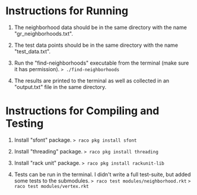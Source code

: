 # Instructions for Running

1. The neighborhood data should be in the same directory with the name "gr_neighborhoods.txt".

2. The test data points should be in the same directory with the name "test_data.txt".

3. Run the "find-neighborhoods" executable from the terminal (make sure it has permission).
	`> ./find-neighborhoods`

4. The results are printed to the terminal as well as collected in an "output.txt" file in the same directory.

# Instructions for Compiling and Testing

1. Install "sfont" package.
	`> raco pkg install sfont`

2. Install "threading" package.
	`> raco pkg install threading`

3. Install "rack unit" package.
	`> raco pkg install rackunit-lib`

4. Tests can be run in the terminal. I didn't write a full test-suite, but added some tests to the submodules.
	`> raco test modules/neighborhood.rkt`
	`> raco test modules/vertex.rkt`